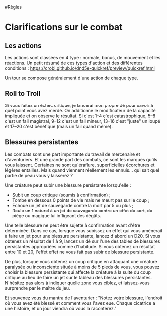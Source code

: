 #Règles 
# Clarifications sur le combat
## Les actions
Les actions sont classées en 4 type : normale, bonus, de mouvement et les réactions.
Un petit résumé de ces types d'action et des différentes conditions : https://crobi.github.io/dnd5e-quickref/preview/quickref.html

Un tour se compose généralement d'une action de chaque type.

## Roll to Troll
Si vous faites un échec critique, je lancerai mon propre dé pour savoir à quel point vous avez merdé.
On additionne le modificateur de la capacité impliquée et on observe le résultat. Si c'est 1–4 c'est catastrophique, 5–8 c'est un fail magistral, 9–12 c'est un fail mineur, 13–16 c'est "juste" un loupé et 17–20 c'est bénéfique (mais un fail quand même).

## Blessures persistantes
Les combats sont une part importante du travail de mercenaire et d'aventuriers. Et une grande part des combats, ce sont les marques qu'ils vous laissent. Certaines ne sont qu'éraflure, superficielles écorchures et légères entailles.
Mais quand viennent réellement les ennuis… qui sait quel partie de peau vous y laisserez ?

Une créature peut subir une blessure persistante lorsqu'elle :
- Subit un coup critique (soumis à confirmation) ;
- Tombe en dessous 0 points de vie mais ne meurt pas sur le coup ;
- Échoue un jet de sauvegarde contre la mort par 5 ou plus ;
- Roule un 1 naturel à un jet de sauvegarde contre un effet de sort, de piège ou magique lui infligeant des dégâts.

Une telle blessure ne peut être sujette à confirmation avant d'être déterminée. Dans ce cas, lorsque vous subissez un effet qui vous amènerait à faire un jet pour une blessure persistante, lancez d'abord un D20. Si vous obtenez un résultat de 1 à 9, lancez un dé sur l'une des tables de blessures persistantes appropriées comme d'habitude. Si vous obtenez un résultat entre 10 et 20, l'effet effet ne vous fait pas subir de blessure persistante.

De plus, lorsque vous obtenez un coup critique en attaquant une créature paralysée ou inconsciente située à moins de 5 pieds de vous, vous pouvez choisir la blessure persistante qui affecte la créature à la suite du coup critique au lieu de faire un jet sur le tableau des blessures persistantes.
N'hésitez pas alors à indiquer quelle zone vous ciblez, et laissez-vous surprendre par le maître du jeu.

Et souvenez vous du mantra de l'aventurier : "Notez votre blessure, l'endroit où vous avez été blessé et comment vous l'avez eue. Chaque cicatrice a une histoire, et un jour viendra où vous la raconterez."